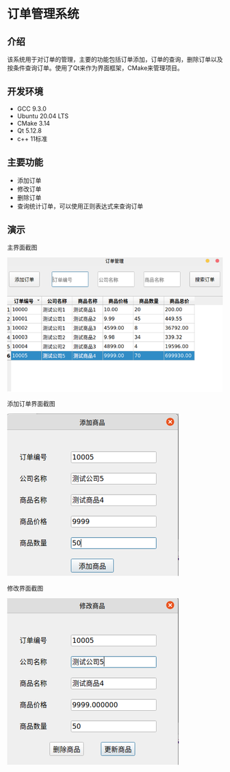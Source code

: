 # 订单管理系统

## 介绍
该系统用于对订单的管理，主要的功能包括订单添加，订单的查询，删除订单以及按条件查询订单。使用了Qt来作为界面框架，CMake来管理项目。

## 开发环境
* GCC 9.3.0
* Ubuntu 20.04 LTS
* CMake 3.14 
* Qt 5.12.8
* c++ 11标准

## 主要功能
* 添加订单
* 修改订单
* 删除订单
* 查询统计订单，可以使用正则表达式来查询订单

## 演示
主界面截图

![主界面](img/mainView.png)

添加订单界面截图

![添加界面](img/add.png)

修改界面截图

![修改界面](img/update.png)
